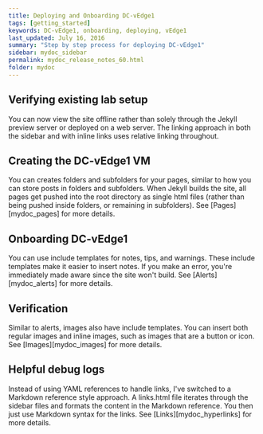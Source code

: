 ```yaml
---
title: Deploying and Onboarding DC-vEdge1
tags: [getting_started]
keywords: DC-vEdge1, onboarding, deploying, vEdge1
last_updated: July 16, 2016
summary: "Step by step process for deploying DC-vEdge1"
sidebar: mydoc_sidebar
permalink: mydoc_release_notes_60.html
folder: mydoc
---
```


## Verifying existing lab setup

You can now view the site offline rather than solely through the Jekyll preview server or deployed on a web server. The linking approach in both the sidebar and with inline links uses relative linking throughout.

## Creating the DC-vEdge1 VM

You can creates folders and subfolders for your pages, similar to how you can store posts in folders and subfolders. When Jekyll builds the site, all pages get pushed into the root directory as single html files (rather than being pushed inside folders, or remaining in subfolders). See [Pages][mydoc_pages] for more details.

## Onboarding DC-vEdge1

You can use include templates for notes, tips, and warnings. These include templates make it easier to insert notes. If you make an error, you're immediately made aware since the site won't build. See [Alerts][mydoc_alerts] for more details.

## Verification

Similar to alerts, images also have include templates. You can insert both regular images and inline images, such as images that are a button or icon. See [Images][mydoc_images] for more details.

## Helpful debug logs

Instead of using YAML references to handle links, I've switched to a Markdown reference style approach. A links.html file iterates through the sidebar files and formats the content in the Markdown reference. You then just use Markdown syntax for the links. See [Links][mydoc_hyperlinks] for more details.
